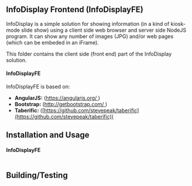 ﻿## InfoDisplay Frontend (InfoDisplayFE)

InfoDisplay is a simple solution for showing information (in a kind of kiosk-mode slide show) using a client side web browser and server side NodeJS program.
It can show any number of images (JPG) and/or web pages (which can be embeded in an iFrame).

This folder contains the client side (front end) part of the InfoDisplay solution.

#### InfoDisplayFE
InfoDisplayFE is based on:

* **AngularJS:**  ([https://angularjs.org/ ](https://angularjs.org/ ))
* **Bootstrap:**  ([http://getbootstrap.com/ ](http://getbootstrap.com/ ))
* **Taberific:**  ([https://github.com/stevepeak/taberific](https://github.com/stevepeak/taberific))



## Installation and Usage


#### InfoDisplayFE


```some instructions to explain usage ....
```



## Building/Testing


